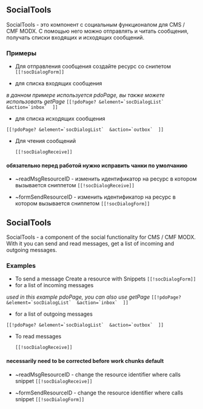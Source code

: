 ## SocialTools 
SocialTools -  это компонент с социальным функционалом для CMS / CMF MODX. С помощью него можно отправлять и читать сообщения, получать списки входящих и исходящих сообщений.
### Примеры
* Для отправления сообщения cоздайте ресурс со снипетом ``[[!socDialogForm]]``

* для списка входящих сообщения 
 
 *в данном примере используется pdoPage, вы также можете использовать getPage*
 ``[[!pdoPage?
  &element=`socDialogList` 
  &action=`inbox` 
]]
``
* для списка исходящих сообщения

 ``[[!pdoPage?
  &element=`socDialogList` 
  &action=`outbox` 
]]
``
* Для чтения сообщений

  `` [[!socDialogReceive]] `` 


#### обязательно перед работой нужно исправить чанки по умолчанию
* ~readMsgResourceID - изменить идентификатор на ресурс в котором вызывается  сниппетом `` [[!socDialogReceive]] ``

* ~formSendResourceID - изменить идентификатор на ресурс в котором вызывается  сниппетом `` [[!socDialogForm]] ``

## SocialTools 
SocialTools - a component of the social functionality for CMS / CMF MODX. With it you can send and read messages, get a list of incoming and outgoing messages.

### Examples
* To send a message
Create a resource with Snippets ``[[!socDialogForm]]``
* for a list of incoming messages 
 
 *used in this example pdoPage, you can also use getPage*
 ``[[!pdoPage?
  &element=`socDialogList` 
  &action=`inbox` 
]]
``
* for a list of outgoing messages

 ``[[!pdoPage?
  &element=`socDialogList` 
  &action=`outbox` 
]]
``
* To read messages

  `` [[!socDialogReceive]] `` 


#### necessarily need to be corrected before work chunks default
* ~readMsgResourceID - change the resource identifier where calls snippet `` [[!socDialogReceive]] ``

* ~formSendResourceID - change the resource identifier where calls snippet `` [[!socDialogForm]] ``


